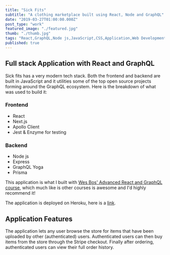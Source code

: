 ```yaml
---
title: "Sick Fits"
subtitle: "A clothing marketplace built using React, Node and GraphQL"
date: "2019-03-27T01:00:00.000Z"
post_type: "work"
featured_image: "./featured.jpg"
thumb: "./thumb.jpg"
tags: "React,GraphQL,Node js,JavaScript,CSS,Application,Web Development"
published: true
---
```


## Full stack Application with React and GraphQL

Sick fits has a very modern tech stack. Both the frontend and backend are built in JavaScript and it utilities some of the top open source projects forming around the GraphQL ecosystem. Here is the breakdown of what was used to build it:

### Frontend

- React
- Next.js
- Apollo Client
- Jest & Enzyme for testing

### Backend

- Node js
- Express
- GraphQL Yoga
- Prisma

This application is what I built with [Wes Bos' Advanced React and GraphQL course](https://advancedreact.com/), which much like is other courses is awesome and I'd highly recommend it!

The application is deployed on Heroku, here is a [link](https://ab-sf-react-prod.herokuapp.com/).

## Application Features

The application lets any user browse the store for items that have been uploaded by other (authenticated) users. Authenticated users can then buy items from the store through the Stripe checkout. Finally after ordering, authenticated users can view their full order history.
